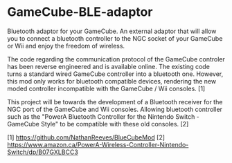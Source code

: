 # GameCube-BLE-adaptor
Bluetooth adaptor for your GameCube. An external adaptor that will allow you to connect a bluetooth controller to the NGC socket of your GameCube or Wii and enjoy the freedom of wireless. 

The code regarding the communication protocol of the GameCube controler has been reverse engineered and is available online. The existing code turns a standard wired GameCube controller into a bluetooth one. However, this mod only works for bluetooth compatible devices, rendering the new moded controller incompatible with the GameCube / Wii consoles. [1]

This project will be towards the development of a Bluetooth receiver for the NGC port of the GameCube and Wii consoles. Allowing bluetooth controller such as the "PowerA Bluetooth Controller for the Nintendo Switch - GameCube Style" to be compatible with these old consoles. [2]

[1] https://github.com/NathanReeves/BlueCubeMod
[2] https://www.amazon.ca/PowerA-Wireless-Controller-Nintendo-Switch/dp/B07GXLBCC3
